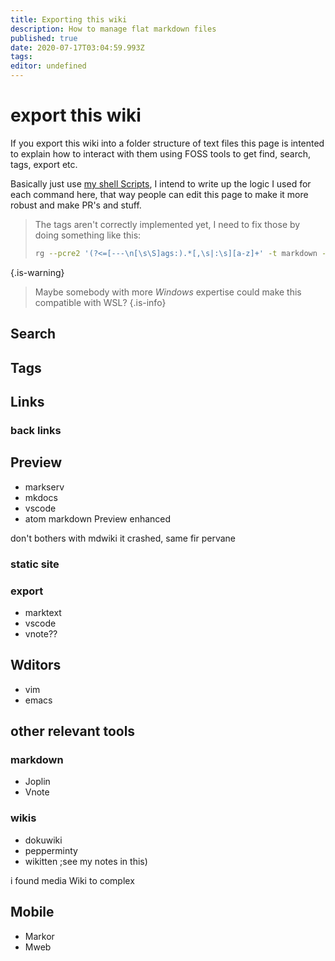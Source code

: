 ```yaml
---
title: Exporting this wiki
description: How to manage flat markdown files
published: true
date: 2020-07-17T03:04:59.993Z
tags: 
editor: undefined
---
```


#  export this wiki

If you export this wiki into a folder structure of text files this page is intented to explain how to interact with them using FOSS tools to get find, search, tags, export etc.

Basically just use [my shell Scripts](https://github.com/RyanGreenup/cadmus), I intend to write up the logic I used for each command here, that way people can edit this page to make it more robust and make PR's and stuff.

> The tags aren't correctly implemented yet, I need to fix those by doing something like this:
> ```bash
> rg --pcre2 '(?<=[---\n[\s\S]ags:).*[,\s|:\s][a-z]+' -t markdown -o | sd -s ':' ' ' | sd -s ',' ' ' | sed s/^/tmsu\ tag\ /
> ```
{.is-warning}

> Maybe somebody with more *Windows* expertise could make this compatible with WSL?
{.is-info}

## Search

## Tags

## Links

### back links

## Preview

- markserv
- mkdocs
- vscode
- atom markdown Preview enhanced

don't bothers with mdwiki  it crashed,  same fir pervane  
 ###  static  site
 
 ###  export
 
 * marktext
 * vscode
 * vnote??

## Wditors

- vim
- emacs

## other relevant  tools

###  markdown

* Joplin
* Vnote

### wikis

- dokuwiki
- pepperminty
-  wikitten ;see my notes in this)

i  found media Wiki to complex

##  Mobile

* Markor
* Mweb